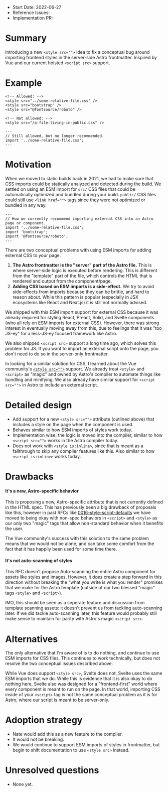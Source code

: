 - Start Date: 2022-06-27
- Reference Issues: <!-- related issues, otherwise leave empty -->
- Implementation PR: <!-- leave empty -->

# Summary

Introducing a new `<style src="">` idea to fix a conceptual bug around importing frontend styles in the server-side Astro frontmatter. Inspired by Vue and our current hoisted `<script src>` support.

# Example

```astro
<!-- Allowed: -->
<style src="../some-relative-file.css" />
<style src="bootstrap" />
<style src="@fontsource/roboto" />

<!-- Not allowed: -->
<style src="/a-file-living-in-public.css" />
```

```astro
---
// Still allowed, but no longer recommended.
import '../some-relative-file.css';
---
```

# Motivation

When we moved to static builds back in 2021, we had to make sure that CSS imports could be statically analyzed and detected during the build. We settled on using an ESM import for `src/` CSS files that could be automatically optimized and bundled during your build. `public/` CSS files could still use `<link href="">` tags since they were not optimized or bundled in any way.

```astro
---
// How we currently recommend importing external CSS into an Astro page or component.
import '../some-relative-file.css';
import 'bootstrap';
import '@fontsource/roboto';
---
```

There are two conceptual problems with using ESM imports for adding external CSS to your page.

1. **The Astro frontmatter is the "server" part of the Astro file.** This is where server-side logic is executed before rendering. This is different from the "template" part of the file, which controls the HTML that is rendered and output from the component/page.
2. **Adding CSS based on ESM imports is a side-effect.** We try to avoid side-effects from imports because they can be brittle, and hard to reason about. While this pattern is popular (especially in JSX ecosystems like React and Next.js) it is still not normally advised.

We shipped with this ESM import support for external CSS because it was already required for styling React, Preact, Solid, and Svelte components (who all rely on ESM imports for external CSS). However, there was strong interest in eventually moving away from this, due to feelings that it was "too JS-ey" for a less-JS-ey focused framework like Astro.

We also shipped `<script src>` support a long time ago, which solves this problem for JS. If you want to import an external script onto the page, you don't need to do so in the server-only frontmatter.

In looking for a similar solution for CSS, I learned about the Vue community's [`<style src="">`](https://vuejs.org/api/sfc-spec.html#src-imports) support. We already treat `<style>` and `<script>` as "magic" and owned by Astro's compiler to automate things like bundling and minifying. We also already have similar support for `<script src="">` in Astro to include an external script.


# Detailed design

- Add support for a new `<style src="">` attribute (outlined above) that includes a style on the page when the component is used.
- Behaves similar to how ESM imports of styles work today.
- Implementation wise, the logic is moved into the compiler, similar to how `<script src="">` works in the Astro compiler today.
- Does not work with `<style is:inline>`, since that is meant as a fallthrough to skip any compiler features like this. Also similar to how `<script is:inline>` works today.

# Drawbacks

#### It's a new, Astro-specific behavior

This is proposing a new, Astro-specific attribute that is not currently defined in the HTML spec. This has previously been a big drawback of proposals like this, however in past RFCs like [0016-style-script-defaults](https://github.com/withastro/rfcs/blob/main/proposals/0016-style-script-defaults.md) we have moved to being okay with non-spec behaviors in `<script>` and `<style>` as our only two "magic" tags that allow non-standard behavior when it benefits the user.

The Vue community's success with this solution to the same problem means that we would not be alone, and can take some comfort from the fact that it has happily been used for some time there.

#### It's not auto-scanning of styles

This RFC doesn't propose Auto-scanning the entire Astro component for assets like styles and images. However, it *does* create a step forward in this direction without breaking the "what you write is what you render" promises that we make for the Astro template (outside of our two blessed "magic" tags `<style>` and `<script>`).

IMO, this should be seen as a seperate feature and discussion from template scanning assets: it doesn't prevent us from tackling auto-scanning later. If we did tackle auto-scanning later, this feature would probably still make sense to maintain for parity with Astro's magic `<script src>`.

# Alternatives

The only alternative that I'm aware of is to do nothing, and continue to use ESM imports for CSS files. This continues to work technically, but does not resolve the two conceptual issues described above.

While Vue does support `<style src>`, Svelte does not. Svelte uses the same ESM imports that we do. While this is evidence that it is also okay to do nothing here, Svelte also was designed for a "frontend-first" world where every component is meant to run on the page. In that world, importing CSS inside of your `<script>` tag is not the same conceptual problem as it is for Astro, where our script is meant to be server-only.

# Adoption strategy

- Nate would add this as a new feature to the compiler.
- It would not be breaking.
- We would continue to support ESM imports of styles in frontmatter, but begin to shift documentation to use `<style src>` instead.

# Unresolved questions

- None yet.
